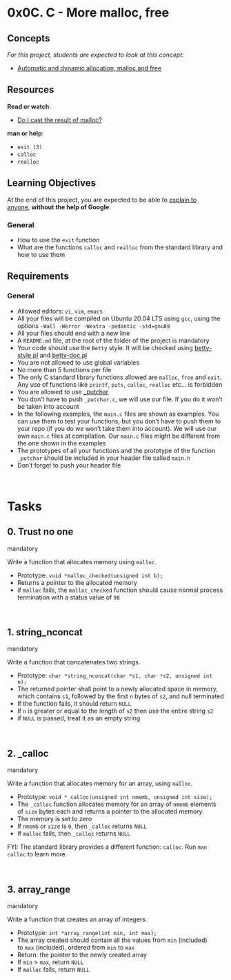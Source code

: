 <h1>0x0C. C - More malloc, free</h1>
<h2>Concepts</h2>
<div>
    <div>
        <p><em>For this project, students are expected to look at this concept:</em></p>
        <ul>
            <li><a href="https://intranet.hbtn.io/concepts/62">Automatic and dynamic allocation, malloc and free</a></li>
        </ul>
    </div>
</div>
<div>
    <h2>Resources</h2>
    <p><strong>Read or watch</strong>:</p>
    <ul>
        <li><a href="https://intranet.hbtn.io/rltoken/xRakq81EUvl-3QG_3QUC8A" target="_blank" title="Do I cast the result of malloc?">Do I cast the result of malloc?</a></li>
    </ul>
    <p><strong>man or help</strong>:</p>
    <ul>
        <li><code>exit (3)</code></li>
        <li><code>calloc</code></li>
        <li><code>realloc</code></li>
    </ul>
    <h2>Learning Objectives</h2>
    <p>At the end of this project, you are expected to be able to&nbsp;<a href="https://intranet.hbtn.io/rltoken/ahat4zA8ssXZCSJ6eU2JdA" target="_blank" title="explain to anyone">explain to anyone</a>,&nbsp;<strong>without the help of Google</strong>:</p>
    <h3>General</h3>
    <ul>
        <li>How to use the&nbsp;<code>exit</code> function</li>
        <li>What are the functions&nbsp;<code>calloc</code> and&nbsp;<code>realloc</code> from the standard library and how to use them</li>
    </ul>
    <h2>Requirements</h2>
    <h3>General</h3>
    <ul>
        <li>Allowed editors:&nbsp;<code>vi</code>,&nbsp;<code>vim</code>,&nbsp;<code>emacs</code></li>
        <li>All your files will be compiled on Ubuntu 20.04 LTS using&nbsp;<code>gcc</code>, using the options&nbsp;<code>-Wall -Werror -Wextra -pedantic -std=gnu89</code></li>
        <li>All your files should end with a new line</li>
        <li>A&nbsp;<code>README.md</code> file, at the root of the folder of the project is mandatory</li>
        <li>Your code should use the&nbsp;<code>Betty</code> style. It will be checked using&nbsp;<a href="https://github.com/holbertonschool/Betty/blob/master/betty-style.pl" target="_blank" title="betty-style.pl">betty-style.pl</a> and&nbsp;<a href="https://github.com/holbertonschool/Betty/blob/master/betty-doc.pl" target="_blank" title="betty-doc.pl">betty-doc.pl</a></li>
        <li>You are not allowed to use global variables</li>
        <li>No more than 5 functions per file</li>
        <li>The only C standard library functions allowed are&nbsp;<code>malloc</code>,&nbsp;<code>free</code> and&nbsp;<code>exit</code>. Any use of functions like&nbsp;<code>printf</code>,&nbsp;<code>puts</code>,&nbsp;<code>calloc</code>,&nbsp;<code>realloc</code> etc&hellip; is forbidden</li>
        <li>You are allowed to use&nbsp;<a href="https://github.com/holbertonschool/_putchar.c/blob/master/_putchar.c" target="_blank" title="_putchar">_putchar</a></li>
        <li>You don&rsquo;t have to push&nbsp;<code>_putchar.c</code>, we will use our file. If you do it won&rsquo;t be taken into account</li>
        <li>In the following examples, the&nbsp;<code>main.c</code> files are shown as examples. You can use them to test your functions, but you don&rsquo;t have to push them to your repo (if you do we won&rsquo;t take them into account). We will use our own&nbsp;<code>main.c</code> files at compilation. Our&nbsp;<code>main.c</code> files might be different from the one shown in the examples</li>
        <li>The prototypes of all your functions and the prototype of the function <code>_putchar</code> should be included in your header file called <code>main.h</code></li>
        <li>Don&rsquo;t forget to push your header file</li>
    </ul>
</div>
<br>
<h1>Tasks</h1>
<div>
    <div>
        <div>
            <h2>0. Trust no one</h2>
            <div>mandatory</div>
        </div>
        <div>
            <p>Write a function that allocates memory using&nbsp;<code>malloc</code>.</p>
            <ul>
                <li>Prototype:&nbsp;<code>void *malloc_checked(unsigned int b);</code></li>
                <li>Returns a pointer to the allocated memory</li>
                <li>if&nbsp;<code>malloc</code> fails, the&nbsp;<code>malloc_checked</code> function should cause normal process termination with a status value of&nbsp;<code>98</code></li>
              <div>
              </div>
            </ul>
        </div>
    </div>
</div>
<br>
<div>
    <h2>1. string_nconcat</h2>
    <div>mandatory</div>
</div>
<div>
    <p>Write a function that concatenates two strings.</p>
    <ul>
        <li>Prototype:&nbsp;<code>char *string_nconcat(char *s1, char *s2, unsigned int n);</code></li>
        <li>The returned pointer shall point to a newly allocated space in memory, which contains&nbsp;<code>s1</code>, followed by the first&nbsp;<code>n</code> bytes of&nbsp;<code>s2</code>, and null terminated</li>
        <li>If the function fails, it should return&nbsp;<code>NULL</code></li>
        <li>If&nbsp;<code>n</code> is greater or equal to the length of&nbsp;<code>s2</code> then use the entire string&nbsp;<code>s2</code></li>
        <li>if&nbsp;<code>NULL</code> is passed, treat it as an empty string</li>
    </ul>
</div>
<br>
<div>
    <h2>2. _calloc</h2>
    <div>mandatory</div>
</div>
<div>
    <p>Write a function that allocates memory for an array, using&nbsp;<code>malloc</code>.</p>
    <ul>
        <li>Prototype:&nbsp;<code>void *_calloc(unsigned int nmemb, unsigned int size);</code></li>
        <li>The&nbsp;<code>_calloc</code> function allocates memory for an array of&nbsp;<code>nmemb</code> elements of&nbsp;<code>size</code> bytes each and returns a pointer to the allocated memory.</li>
        <li>The memory is set to zero</li>
        <li>If&nbsp;<code>nmemb</code> or&nbsp;<code>size</code> is&nbsp;<code>0</code>, then&nbsp;<code>_calloc</code> returns&nbsp;<code>NULL</code></li>
        <li>If&nbsp;<code>malloc</code> fails, then&nbsp;<code>_calloc</code> returns&nbsp;<code>NULL</code></li>
    </ul>
    <p>FYI: The standard library provides a different function:&nbsp;<code>calloc</code>. Run&nbsp;<code>man calloc</code> to learn more.</p>
</div>
<br>
<div>
    <h2>3. array_range</h2>
    <div>mandatory</div>
</div>
<div>
    <p>Write a function that creates an array of integers.</p>
    <ul>
        <li>Prototype:&nbsp;<code>int *array_range(int min, int max);</code></li>
        <li>The array created should contain all the values from&nbsp;<code>min</code> (included) to&nbsp;<code>max</code> (included), ordered from&nbsp;<code>min</code> to&nbsp;<code>max</code></li>
        <li>Return: the pointer to the newly created array</li>
        <li>If&nbsp;<code>min</code> &gt;&nbsp;<code>max</code>, return&nbsp;<code>NULL</code></li>
        <li>If&nbsp;<code>malloc</code> fails, return&nbsp;<code>NULL</code></li>
    </ul>
</div>
